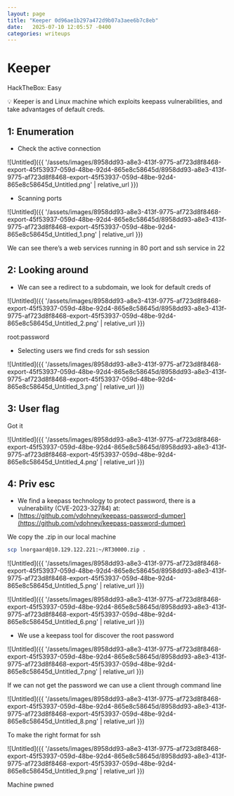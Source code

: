 ```yaml
---
layout: page
title: "Keeper 0d96ae1b297a472d9b07a3aee6b7c8eb"
date:   2025-07-10 12:05:57 -0400
categories: writeups
---
```


# Keeper

HackTheBox: Easy

<aside>
💡 Keeper is and Linux machine which exploits keepass vulnerabilities, and take advantages of default creds.

</aside>

## 1: Enumeration

- Check the active connection

![Untitled]({{ '/assets/images/8958dd93-a8e3-413f-9775-af723d8f8468-export-45f53937-059d-48be-92d4-865e8c58645d/8958dd93-a8e3-413f-9775-af723d8f8468-export-45f53937-059d-48be-92d4-865e8c58645d_Untitled.png' | relative_url }})

- Scanning ports

![Untitled]({{ '/assets/images/8958dd93-a8e3-413f-9775-af723d8f8468-export-45f53937-059d-48be-92d4-865e8c58645d/8958dd93-a8e3-413f-9775-af723d8f8468-export-45f53937-059d-48be-92d4-865e8c58645d_Untitled_1.png' | relative_url }})

We can see there’s a web services running in 80 port and ssh service in 22 

## 2: Looking around

- We can see a redirect to a subdomain, we look for default creds of

![Untitled]({{ '/assets/images/8958dd93-a8e3-413f-9775-af723d8f8468-export-45f53937-059d-48be-92d4-865e8c58645d/8958dd93-a8e3-413f-9775-af723d8f8468-export-45f53937-059d-48be-92d4-865e8c58645d_Untitled_2.png' | relative_url }})

root:password

- Selecting users we find creds for ssh session

![Untitled]({{ '/assets/images/8958dd93-a8e3-413f-9775-af723d8f8468-export-45f53937-059d-48be-92d4-865e8c58645d/8958dd93-a8e3-413f-9775-af723d8f8468-export-45f53937-059d-48be-92d4-865e8c58645d_Untitled_3.png' | relative_url }})

## 3: User flag

Got it

![Untitled]({{ '/assets/images/8958dd93-a8e3-413f-9775-af723d8f8468-export-45f53937-059d-48be-92d4-865e8c58645d/8958dd93-a8e3-413f-9775-af723d8f8468-export-45f53937-059d-48be-92d4-865e8c58645d_Untitled_4.png' | relative_url }})

## 4: Priv esc

- We find a keepass technology to protect password, there is a vulnerability (CVE-2023-32784) at:
- [https://github.com/vdohney/keepass-password-dumper](https://github.com/vdohney/keepass-password-dumper)

We copy the .zip in our local machine

```bash
scp lnorgaard@10.129.122.221:~/RT30000.zip .
```

![Untitled]({{ '/assets/images/8958dd93-a8e3-413f-9775-af723d8f8468-export-45f53937-059d-48be-92d4-865e8c58645d/8958dd93-a8e3-413f-9775-af723d8f8468-export-45f53937-059d-48be-92d4-865e8c58645d_Untitled_5.png' | relative_url }})

![Untitled]({{ '/assets/images/8958dd93-a8e3-413f-9775-af723d8f8468-export-45f53937-059d-48be-92d4-865e8c58645d/8958dd93-a8e3-413f-9775-af723d8f8468-export-45f53937-059d-48be-92d4-865e8c58645d_Untitled_6.png' | relative_url }})

- We use a keepass tool for discover the root password

![Untitled]({{ '/assets/images/8958dd93-a8e3-413f-9775-af723d8f8468-export-45f53937-059d-48be-92d4-865e8c58645d/8958dd93-a8e3-413f-9775-af723d8f8468-export-45f53937-059d-48be-92d4-865e8c58645d_Untitled_7.png' | relative_url }})

If we can not get the password we can use a client through command line

![Untitled]({{ '/assets/images/8958dd93-a8e3-413f-9775-af723d8f8468-export-45f53937-059d-48be-92d4-865e8c58645d/8958dd93-a8e3-413f-9775-af723d8f8468-export-45f53937-059d-48be-92d4-865e8c58645d_Untitled_8.png' | relative_url }})

To make the right format for ssh

![Untitled]({{ '/assets/images/8958dd93-a8e3-413f-9775-af723d8f8468-export-45f53937-059d-48be-92d4-865e8c58645d/8958dd93-a8e3-413f-9775-af723d8f8468-export-45f53937-059d-48be-92d4-865e8c58645d_Untitled_9.png' | relative_url }})

Machine pwned

<script src="{{ '/assets/js/matrix-overlay.js' | relative_url }}"></script>
